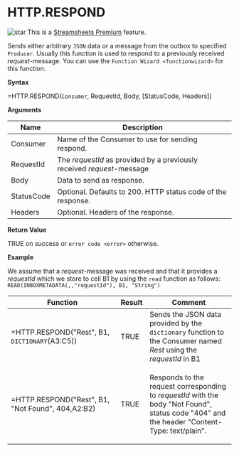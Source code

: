 # HTTP.RESPOND

![star](/images/star.svg) This is a [Streamsheets
Premium](https://cedalo.com/download/) feature.

Sends either arbitrary `JSON` data or a message from the outbox to
specified `Producer`. Usually this function is used to respond to a
previously received *request*-message. You can use the
`Function Wizard <functionwizard>` for this function.

**Syntax**

=HTTP.RESPOND(`Consumer`, RequestId, Body, \[StatusCode, Headers\])

**Arguments**

| Name       | Description                                                            |
|------------|------------------------------------------------------------------------|
| Consumer   | Name of the Consumer to use for sending respond.                       |
| RequestId  | The *requestId* as provided by a previously received *request*-message |
| Body       | Data to send as response.                                              |
| StatusCode | Optional. Defaults to 200. HTTP status code of the response.           |
| Headers    | Optional. Headers of the response.                                     |

**Return Value**

TRUE on success or `error code <error>` otherwise.

**Example**

We assume that a *request*-message was received and that it provides a
*requestId* which we store to cell B1 by using the `read` function as
follows: `READ(INBOXMETADATA(,,"requestId"), B1, "String")`

<table>
<colgroup>
<col style="width: 50%" />
<col style="width: 10%" />
<col style="width: 40%" />
</colgroup>
<thead>
<tr class="header">
<th>Function</th>
<th>Result</th>
<th>Comment</th>
</tr>
</thead>
<tbody>
<tr class="odd">
<td>=HTTP.RESPOND("Rest", B1, <code class="interpreted-text" role="ref">DICTIONARY</code>(A3:C5))</td>
<td>TRUE</td>
<td>Sends the JSON data provided by the <code class="interpreted-text" role="ref">dictionary</code> function to the Consumer named <em>Rest</em> using the <em>requestId</em> in B1</td>
</tr>
<tr class="even">
<td><p>=HTTP.RESPOND("Rest", B1, "Not Found", 404,<span class="blue">A2:B2</span>)</p>
<blockquote>

</blockquote></td>
<td><p>TRUE</p></td>
<td><p>Responds to the request corresponding to <em>requestId</em> with the body "Not Found", status code "404" and the header "Content-Type: text/plain".</p></td>
</tr>
</tbody>
</table>
